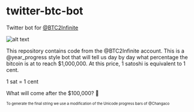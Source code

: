# twitter-btc-bot
Twitter bot for [@BTC2Infinite](https://twitter.com/BTC2Infinite)

![alt text](https://i.ibb.co/NLvw5Kv/Bitcoin-road-1-000-000.png "Bitcoin $1MM Bot")

This repository contains code from the @BTC2Infinite account. This is a @year_progress style bot that will tell us day by day what percentage the bitcoin is at to reach $1,000,000. At this price, 1 satoshi is equivalent to 1 cent.

1 sat = 1 cent

What will come after the $100,000? 👀



<sub><sup>To generate the final string we use a modification of the Unicode progress bars of @Changaco</sup></sub>